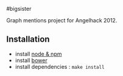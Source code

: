 #bigsister

Graph mentions project for Angelhack 2012.

## Installation

* install [node & npm](http://www.node.js)
* install [bower](https://github.com/twitter/bower)
* install dependencies : `make install`
